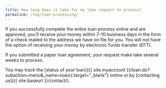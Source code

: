 ```yaml
---
title: How long does it take for my loan request to process?
permalink: /faq/loan-processing/
---
```


If you successfully complete the entire loan process online and are approved, you’ll receive your money within 7–10 business days in the form of a check mailed to the address we have on file for you. You will not have the option of receiving your money by electronic funds transfer (EFT).

If you submitted a paper loan agreement, your request make take several weeks to process.

You may track the [status of your loan]({{ site.myaccount }}/loan.do?subaction=menu&amp;_name=loan){:target="\_blank"} online or by [contacting us]({{ site.baseurl }}/contact/).
